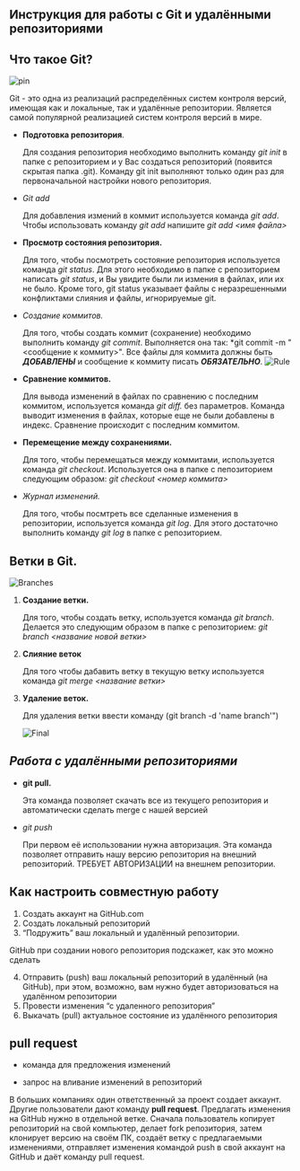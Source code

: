 ## **Инструкция для работы с Git и удалёнными репозиториями**

## Что такое Git? 
![pin](https://www.jambit.com/site/assets/files/9997/git-logo.-squarebig.jpg)

Git - это одна из реализаций распределённых систем контроля версий, имеющая как и локальные, так и удалённые репозитории. Является самой популярной реализацией систем контроля версий в мире.

* **Подготовка репозитория**.

    Для создания репозитория необходимо выполнить команду *git init*  в папке с репозиторием и у Вас создаться репозиторий (появится скрытая папка .git). Команду git init выполняют только один раз для первоначальной настройки нового репозитория.


* *Git add*

    Для добавления измений в коммит используется команда *git add*. Чтобы использовать команду *git add* напишите *git add <имя файла>*

* **Просмотр состояния репозитория.**

    Для того, чтобы посмотреть состояние репозитория используется команда *git status*. Для этого необходимо в папке с репозиторием написать *git status*, и Вы увидите были ли измения в файлах, или их не было. Кроме того, git status указывает файлы с неразрешенными конфликтами слияния и
файлы, игнорируемые git.
    
* *Создание коммитов.*

    Для того, чтобы создать коммит (сохранение) необходимо выполнить команду *git commit*. Выполняется она так: *git commit -m "<сообщение к коммиту>". Все файлы для коммита должны быть ***ДОБАВЛЕНЫ*** и сообщение к коммиту писать ***ОБЯЗАТЕЛЬНО***.
    ![Rule](https://miro.medium.com/max/3200/1*rq7wkUmyGEyRoNx2SDWaIw.jpeg)

 * **Сравнение коммитов.**

    Для вывода изменений в файлах по сравнению с последним коммитом, используется команда *git diff.* без параметров. Команда выводит изменения в файлах, которые еще не были добавлены в индекс. Сравнение происходит с последним коммитом.

* **Перемещение между сохранениями.**

    Для того, чтобы перемещаться между коммитами, используется команда *git checkout*. Используется она в папке с пепозиторием следующим образом: *git checkout <номер коммита>*

* *Журнал изменений.*

    Для того, чтобы посмтреть все сделанные изменения в репозитории, используется команда *git log*. Для этого достаточно выполнить команду *git log* в папке с репозиторием.

## **Ветки в Git.**
![Branches](https://www.rahulpnath.com/static/06b69306e26ee12ed526670c6f6487e5/ad63e/git_featurebranch_workflow.png)

1. **Создание ветки.**

    Для того, чтобы создать ветку, используется команда *git branch*. Делается это следующим образом в папке с репозиторием: *git branch <название новой ветки>*

2. **Слияние веток**

    Для того чтобы дабавить ветку в текущую ветку используется команда *git merge <название ветки>*

3. **Удаление веток.**

    Для удаления ветки ввести команду (git branch -d 'name branch'")
    
    ![Final](https://avatars.mds.yandex.net/i?id=5dbe3014f6292c6ca5182f066ca53d73-4987522-images-thumbs&n=13)
    
    
    
    
    
 ## *Работа с удалёнными репозиториями*



* **git pull.**

    Эта команда позволяет скачать все из текущего репозитория и автоматически сделать merge с нашей версией

* *git push*

    При первом её использовании нужна авторизация.
Эта команда позволяет отправить нашу версию репозитория на внешний репозиторий. ТРЕБУЕТ АВТОРИЗАЦИИ на внешнем репозитории.

## Как настроить совместную работу

1. Создать аккаунт на GitHub.com
2. Создать локальный репозиторий
3. “Подружить” ваш локальный и удалённый репозитории. 
    
GitHub при создании нового репозитория подскажет, как это можно сделать
    
4. Отправить (push) ваш локальный репозиторий в удалённый (на GitHub), при этом, возможно, вам нужно будет авторизоваться на удалённом репозитории
5. Провести изменения “с удаленного репозитория”
6. Выкачать (pull) актуальное состояние из удалённого репозитория

## **pull request**

- команда для предложения изменений 

- запрос на вливание изменений в репозиторий

В больших компаниях один ответственный за проект создает аккаунт. Другие пользователи дают команду **pull request**. Предлагать изменения на GitHub нужно в отдельной ветке. 
Сначала пользователь копирует репозиторий на свой компьютер, делает fork репозитория, затем клонирует версию на своём ПК, создаёт ветку с предлагаемыми изменениями, отправляет изменения командой push в свой аккаунт на GitHub и даёт команду pull request.